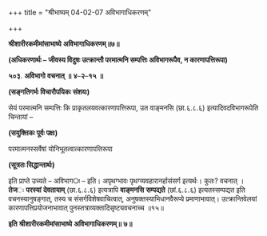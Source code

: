 +++
title = "श्रीभाष्यम् 04-02-07 अविभागाधिकरणम्"

+++
<div claऽऽ="elementor-widget-container">

**श्रीशारीरकमीमांसाभाष्ये** **अविभागाधिकरणम्॥७॥**

**(अधिकरणार्थः – जीवस्य विदुषः उत्क्रान्तौ परमात्मनि सम्पत्तिः अविभागरूपैव, न कारणापत्तिरूपा)**

**५०३**. **अविभागो** **वचनात्** **॥** **४**–**२**–**१५** **॥**

**(सङ्गतिगर्भः विचारौपयिकः संशयः)**

सेयं परमात्मनि सम्पत्तिः कि प्राकृतलयवत्कारणापत्तिरूपा, उत वाङ्मनसि (छा.६.८.६) इत्यादिवदविभागरूपेति चिन्तायां –

**(सयुक्तिकः पूर्वः पक्षः)**

परमात्मनस्सर्वेषां योनिभूतत्वात्कारणापत्तिरूपा

**(सूत्रतः सिद्धान्तार्थः)**

इति प्राप्ते उच्यते – अविभाग**ः** – इति। अपृथग्भावः पृथग्व्यवहारानर्हासंसर्ग इत्यर्थः। कुतः? वचनात् । **तेज**ः **परस्यां** **देवतायाम्** (छा.६.८.६) इत्यत्रापि **वाङ्मनसि** **सम्पद्यते** (छां.६.८.६) इत्यतस्सम्पद्यत इति वचनस्यानुषङ्गात्, तस्य च संसर्गविशेषवाचित्वात्, अनुषक्तस्याभिधानवैरूप्ये प्रमाणाभावात्। उत्क्रान्तिवेलयां कारणापत्तिप्रयोजनाभावात् पुनस्तत्राव्यक्तादिसृष्ट्यवचनाच्च ॥१५॥

**इति** **श्रीशारीरकमीमांसाभाष्ये** **अविभागाधिकरणम्॥** **७॥**

</div>
